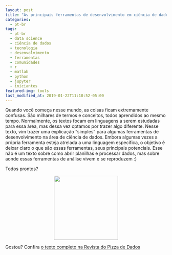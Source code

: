 ```yaml
---
layout: post
title: "As principais ferramentas de desenvolvimento em ciência de dados"
categories:
  - pt-br
tags:
  - pt-br
  - data science
  - ciência de dados
  - tecnologia
  - desenvolvimento
  - ferramentas
  - comunidades
  - r
  - matlab
  - python
  - jupyter
  - iniciantes
featured-img: tools
last_modified_at: 2019-01-22T11:10:52-05:00
---
```


Quando você começa nesse mundo, as coisas ficam extremamente confusas. São milhares de termos e conceitos, todos aprendidos ao mesmo tempo. Normalmente, os textos focam em linguagens a serem estudadas para essa área, mas dessa vez optamos por trazer algo diferente. Nesse texto, vim trazer uma explicação “simples” para algumas ferramentas de desenvolvimento na área de ciência de dados. Embora algumas vezes a própria ferramenta esteja atrelada a uma linguagem específica, o objetivo é deixar claro o que são essas ferramentas, seus principais potenciais. Esse não é um texto sobre como abrir planilhas e processar dados, mas sobre aonde essas ferramentas de análise vivem e se reproduzem :)

Todos prontos?

<center><img src="https://media.giphy.com/media/CjmvTCZf2U3p09Cn0h/giphy.gif" style="height:200px;"/></center>

Gostou? Confira [o texto completo na Revista do Pizza de Dados](https://medium.com/pizzadedados/ferramentas-desenvolvimento-ciencia-dados-c54d112871d8)
